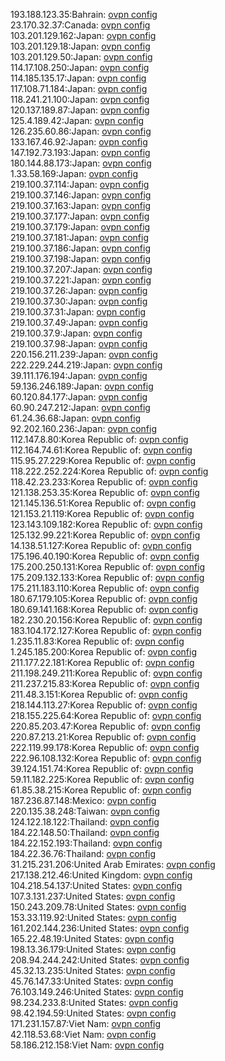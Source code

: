 193.188.123.35:Bahrain: [ovpn config](vpn/193_188_123_35.ovpn)  
23.170.32.37:Canada: [ovpn config](vpn/23_170_32_37.ovpn)  
103.201.129.162:Japan: [ovpn config](vpn/103_201_129_162.ovpn)  
103.201.129.18:Japan: [ovpn config](vpn/103_201_129_18.ovpn)  
103.201.129.50:Japan: [ovpn config](vpn/103_201_129_50.ovpn)  
114.17.108.250:Japan: [ovpn config](vpn/114_17_108_250.ovpn)  
114.185.135.17:Japan: [ovpn config](vpn/114_185_135_17.ovpn)  
117.108.71.184:Japan: [ovpn config](vpn/117_108_71_184.ovpn)  
118.241.21.100:Japan: [ovpn config](vpn/118_241_21_100.ovpn)  
120.137.189.87:Japan: [ovpn config](vpn/120_137_189_87.ovpn)  
125.4.189.42:Japan: [ovpn config](vpn/125_4_189_42.ovpn)  
126.235.60.86:Japan: [ovpn config](vpn/126_235_60_86.ovpn)  
133.167.46.92:Japan: [ovpn config](vpn/133_167_46_92.ovpn)  
147.192.73.193:Japan: [ovpn config](vpn/147_192_73_193.ovpn)  
180.144.88.173:Japan: [ovpn config](vpn/180_144_88_173.ovpn)  
1.33.58.169:Japan: [ovpn config](vpn/1_33_58_169.ovpn)  
219.100.37.114:Japan: [ovpn config](vpn/219_100_37_114.ovpn)  
219.100.37.146:Japan: [ovpn config](vpn/219_100_37_146.ovpn)  
219.100.37.163:Japan: [ovpn config](vpn/219_100_37_163.ovpn)  
219.100.37.177:Japan: [ovpn config](vpn/219_100_37_177.ovpn)  
219.100.37.179:Japan: [ovpn config](vpn/219_100_37_179.ovpn)  
219.100.37.181:Japan: [ovpn config](vpn/219_100_37_181.ovpn)  
219.100.37.186:Japan: [ovpn config](vpn/219_100_37_186.ovpn)  
219.100.37.198:Japan: [ovpn config](vpn/219_100_37_198.ovpn)  
219.100.37.207:Japan: [ovpn config](vpn/219_100_37_207.ovpn)  
219.100.37.221:Japan: [ovpn config](vpn/219_100_37_221.ovpn)  
219.100.37.26:Japan: [ovpn config](vpn/219_100_37_26.ovpn)  
219.100.37.30:Japan: [ovpn config](vpn/219_100_37_30.ovpn)  
219.100.37.31:Japan: [ovpn config](vpn/219_100_37_31.ovpn)  
219.100.37.49:Japan: [ovpn config](vpn/219_100_37_49.ovpn)  
219.100.37.9:Japan: [ovpn config](vpn/219_100_37_9.ovpn)  
219.100.37.98:Japan: [ovpn config](vpn/219_100_37_98.ovpn)  
220.156.211.239:Japan: [ovpn config](vpn/220_156_211_239.ovpn)  
222.229.244.219:Japan: [ovpn config](vpn/222_229_244_219.ovpn)  
39.111.176.194:Japan: [ovpn config](vpn/39_111_176_194.ovpn)  
59.136.246.189:Japan: [ovpn config](vpn/59_136_246_189.ovpn)  
60.120.84.177:Japan: [ovpn config](vpn/60_120_84_177.ovpn)  
60.90.247.212:Japan: [ovpn config](vpn/60_90_247_212.ovpn)  
61.24.36.68:Japan: [ovpn config](vpn/61_24_36_68.ovpn)  
92.202.160.236:Japan: [ovpn config](vpn/92_202_160_236.ovpn)  
112.147.8.80:Korea Republic of: [ovpn config](vpn/112_147_8_80.ovpn)  
112.164.74.61:Korea Republic of: [ovpn config](vpn/112_164_74_61.ovpn)  
115.95.27.229:Korea Republic of: [ovpn config](vpn/115_95_27_229.ovpn)  
118.222.252.224:Korea Republic of: [ovpn config](vpn/118_222_252_224.ovpn)  
118.42.23.233:Korea Republic of: [ovpn config](vpn/118_42_23_233.ovpn)  
121.138.253.35:Korea Republic of: [ovpn config](vpn/121_138_253_35.ovpn)  
121.145.136.51:Korea Republic of: [ovpn config](vpn/121_145_136_51.ovpn)  
121.153.21.119:Korea Republic of: [ovpn config](vpn/121_153_21_119.ovpn)  
123.143.109.182:Korea Republic of: [ovpn config](vpn/123_143_109_182.ovpn)  
125.132.99.221:Korea Republic of: [ovpn config](vpn/125_132_99_221.ovpn)  
14.138.51.127:Korea Republic of: [ovpn config](vpn/14_138_51_127.ovpn)  
175.196.40.190:Korea Republic of: [ovpn config](vpn/175_196_40_190.ovpn)  
175.200.250.131:Korea Republic of: [ovpn config](vpn/175_200_250_131.ovpn)  
175.209.132.133:Korea Republic of: [ovpn config](vpn/175_209_132_133.ovpn)  
175.211.183.110:Korea Republic of: [ovpn config](vpn/175_211_183_110.ovpn)  
180.67.179.105:Korea Republic of: [ovpn config](vpn/180_67_179_105.ovpn)  
180.69.141.168:Korea Republic of: [ovpn config](vpn/180_69_141_168.ovpn)  
182.230.20.156:Korea Republic of: [ovpn config](vpn/182_230_20_156.ovpn)  
183.104.172.127:Korea Republic of: [ovpn config](vpn/183_104_172_127.ovpn)  
1.235.11.83:Korea Republic of: [ovpn config](vpn/1_235_11_83.ovpn)  
1.245.185.200:Korea Republic of: [ovpn config](vpn/1_245_185_200.ovpn)  
211.177.22.181:Korea Republic of: [ovpn config](vpn/211_177_22_181.ovpn)  
211.198.249.211:Korea Republic of: [ovpn config](vpn/211_198_249_211.ovpn)  
211.237.215.83:Korea Republic of: [ovpn config](vpn/211_237_215_83.ovpn)  
211.48.3.151:Korea Republic of: [ovpn config](vpn/211_48_3_151.ovpn)  
218.144.113.27:Korea Republic of: [ovpn config](vpn/218_144_113_27.ovpn)  
218.155.225.64:Korea Republic of: [ovpn config](vpn/218_155_225_64.ovpn)  
220.85.203.47:Korea Republic of: [ovpn config](vpn/220_85_203_47.ovpn)  
220.87.213.21:Korea Republic of: [ovpn config](vpn/220_87_213_21.ovpn)  
222.119.99.178:Korea Republic of: [ovpn config](vpn/222_119_99_178.ovpn)  
222.96.108.132:Korea Republic of: [ovpn config](vpn/222_96_108_132.ovpn)  
39.124.151.74:Korea Republic of: [ovpn config](vpn/39_124_151_74.ovpn)  
59.11.182.225:Korea Republic of: [ovpn config](vpn/59_11_182_225.ovpn)  
61.85.38.215:Korea Republic of: [ovpn config](vpn/61_85_38_215.ovpn)  
187.236.87.148:Mexico: [ovpn config](vpn/187_236_87_148.ovpn)  
220.135.38.248:Taiwan: [ovpn config](vpn/220_135_38_248.ovpn)  
124.122.18.122:Thailand: [ovpn config](vpn/124_122_18_122.ovpn)  
184.22.148.50:Thailand: [ovpn config](vpn/184_22_148_50.ovpn)  
184.22.152.193:Thailand: [ovpn config](vpn/184_22_152_193.ovpn)  
184.22.36.76:Thailand: [ovpn config](vpn/184_22_36_76.ovpn)  
31.215.231.206:United Arab Emirates: [ovpn config](vpn/31_215_231_206.ovpn)  
217.138.212.46:United Kingdom: [ovpn config](vpn/217_138_212_46.ovpn)  
104.218.54.137:United States: [ovpn config](vpn/104_218_54_137.ovpn)  
107.3.131.237:United States: [ovpn config](vpn/107_3_131_237.ovpn)  
150.243.209.78:United States: [ovpn config](vpn/150_243_209_78.ovpn)  
153.33.119.92:United States: [ovpn config](vpn/153_33_119_92.ovpn)  
161.202.144.236:United States: [ovpn config](vpn/161_202_144_236.ovpn)  
165.22.48.19:United States: [ovpn config](vpn/165_22_48_19.ovpn)  
198.13.36.179:United States: [ovpn config](vpn/198_13_36_179.ovpn)  
208.94.244.242:United States: [ovpn config](vpn/208_94_244_242.ovpn)  
45.32.13.235:United States: [ovpn config](vpn/45_32_13_235.ovpn)  
45.76.147.33:United States: [ovpn config](vpn/45_76_147_33.ovpn)  
76.103.149.246:United States: [ovpn config](vpn/76_103_149_246.ovpn)  
98.234.233.8:United States: [ovpn config](vpn/98_234_233_8.ovpn)  
98.42.194.59:United States: [ovpn config](vpn/98_42_194_59.ovpn)  
171.231.157.87:Viet Nam: [ovpn config](vpn/171_231_157_87.ovpn)  
42.118.53.68:Viet Nam: [ovpn config](vpn/42_118_53_68.ovpn)  
58.186.212.158:Viet Nam: [ovpn config](vpn/58_186_212_158.ovpn)  
